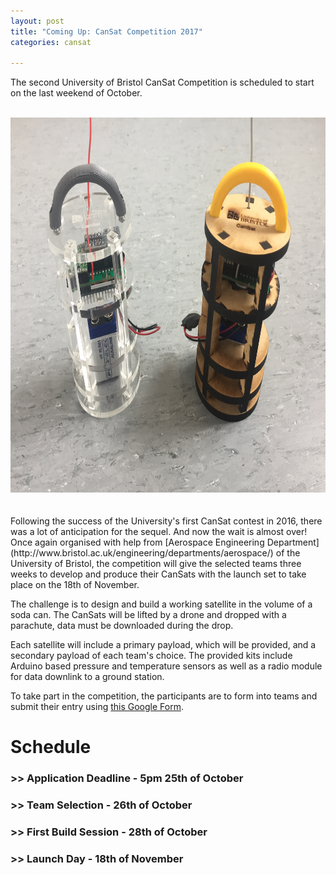 ```yaml
---
layout: post
title: "Coming Up: CanSat Competition 2017"
categories: cansat

---
```


The second University of Bristol CanSat Competition is scheduled to start on the last weekend of October.

<!--more-->

<br />

<center><img src="/assets/posts/cansat-2017/demo.JPG" style="width:800px;height:600px;"></center>

<br />
<br />
Following the success of the University's first CanSat contest in 2016, 
there was a lot of anticipation for the sequel. And now the wait is almost over! Once again organised with help from
[Aerospace Engineering Department](http://www.bristol.ac.uk/engineering/departments/aerospace/) 
of the University of Bristol, the competition will give the selected teams three weeks to develop and produce their 
CanSats with the launch set to take place on the 18th of November.

The challenge is to design and build a working satellite in the volume of a soda can. The CanSats will be lifted by a drone and dropped with a parachute, data must be downloaded during the drop.

Each satellite will include a primary payload, which will be provided, and a secondary payload of each team's choice. The provided kits include Arduino based pressure and temperature sensors as well as a radio module for data downlink to a ground station.

To take part in the competition, the participants are to form into teams and 
submit their entry using [this Google Form](https://docs.google.com/a/bristol.ac.uk/forms/d/1bd33Ri4-xkptwQZHbSmQPtdkWog1ebTV1O3XLTwD53o/edit?usp=sharing).

# Schedule

### >> Application Deadline - 5pm 25th of October

### >> Team Selection - 26th of October

### >> First Build Session - 28th of October

### >> Launch Day - 18th of November
